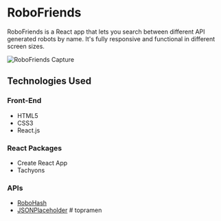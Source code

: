 # RoboFriends

RoboFriends is a React app that lets you search between different API generated robots by name. It's fully responsive and functional in different screen sizes.

![RoboFriends Capture](https://i.imgur.com/jmKGp6c.jpg)


## Technologies Used

### Front-End
- HTML5
- CSS3
 - React.js

### React Packages
- Create React App
- Tachyons

### APIs
- [RoboHash](https://robohash.org/)
- [JSONPlaceholder](https://jsonplaceholder.typicode.com/)
#   t o p r a m e n  
 